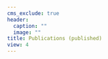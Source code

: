 ```yaml
---
cms_exclude: true
header:
  caption: ""
  image: ""
title: Publications (published)
view: 4
---
```

